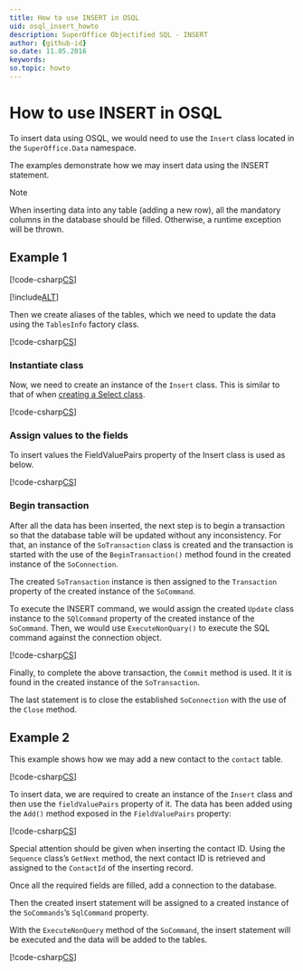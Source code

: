 ```yaml
---
title: How to use INSERT in OSQL
uid: osql_insert_howto
description: SuperOffice Objectified SQL - INSERT
author: {github-id}
so.date: 11.05.2016
keywords:
so.topic: howto
---
```


# How to use INSERT in OSQL

To insert data using OSQL, we would need to use the `Insert` class located in the `SuperOffice.Data` namespace.

The examples demonstrate how we may insert data using the INSERT statement.

> [!NOTE]
> When inserting data into any table (adding a new row), all the mandatory columns in the database should be filled. Otherwise, a runtime exception will be thrown.

## Example 1

[!code-csharp[CS](includes/insert-1.cs)]

[!include[ALT](includes/setup.md)]

Then we create aliases of the tables, which we need to update the data using the `TablesInfo` factory class.

[!code-csharp[CS](includes/insert-1.cs?range=19)]

### Instantiate class

Now, we need to create an instance of the `Insert` class. This is similar to that of when [creating a Select class][2].

[!code-csharp[CS](includes/insert-1.cs?range=25)]

### Assign values to the fields

To insert values the FieldValuePairs property of the Insert class is used as below.

[!code-csharp[CS](includes/insert-1.cs?range=28-29)]

### Begin transaction

After all the data has been inserted, the next step is to begin a transaction so that the database table will be updated without any inconsistency. For that, an instance of the `SoTransaction` class is created and the transaction is started with the use of the `BeginTransaction()` method found in the created instance of the `SoConnection`.

The created `SoTransaction` instance is then assigned to the `Transaction` property of the created instance of the `SoCommand`.

To execute the INSERT command, we would assign the created `Update` class instance to the `SQlCommand` property of the created instance of the `SoCommand`. Then, we would use `ExecuteNonQuary()` to execute the SQL command against the connection object.

[!code-csharp[CS](includes/insert-1.cs?range=37-43)]

Finally, to complete the above transaction, the `Commit` method is used. It it is found in the created instance of the `SoTransaction`.

The last statement is to close the established `SoConnection` with the use of the `Close` method.

## Example 2

This example shows how we may add a new contact to the `contact` table.

[!code-csharp[CS](includes/insert-2.cs)]

To insert data, we are required to create an instance of the `Insert` class and then use the `fieldValuePairs` property of it. The data has been added using the `Add()` method exposed in the `FieldValuePairs` property:

[!code-csharp[CS](includes/insert-2.cs?range?15-16)]

Special attention should be given when inserting the contact ID. Using the `Sequence` class’s `GetNext` method, the next contact ID is retrieved and assigned to the `ContactId` of the inserting record.

Once all the required fields are filled, add a connection to the database.

Then the created insert statement will be assigned to a created instance of the `SoCommands`’s `SqlCommand` property.

With the `ExecuteNonQuery` method of the `SoCommand`, the insert statement will be executed and the data will be added to the tables.

[!code-csharp[CS](includes/insert-2.cs?range?32-33,36-37,40-41)]

<!-- Referenced links -->
[2]: using-select.md